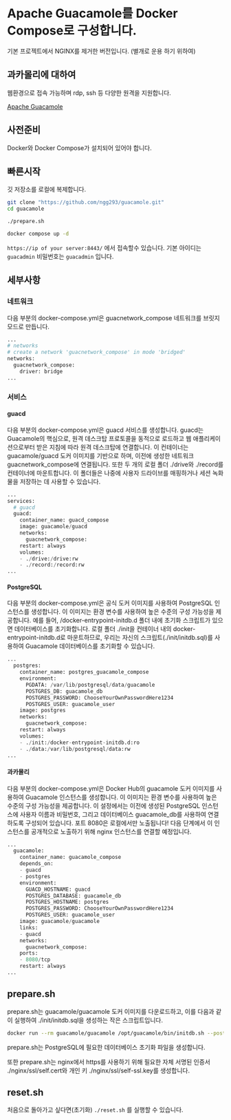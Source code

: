 # Apache Guacamole를 Docker Compose로 구성합니다.
기본 프로젝트에서 NGINX를 제거한 버전입니다. (별개로 운용 하기 위하여)

## 과카몰리에 대하여
웹환경으로 접속 가능하며 rdp, ssh 등 다양한 원격을 지원합니다.

[Apache Guacamole](https://guacamole.incubator.apache.org/)

## 사전준비
Docker와 Docker Compose가 설치되어 있어야 합니다.

## 빠른시작
깃 저장소를 로컬에 복제합니다.

~~~bash
git clone "https://github.com/ngg293/guacamole.git"
cd guacamole

./prepare.sh

docker compose up -d
~~~
`https://ip of your server:8443/` 에서 접속할수 있습니다. 기본 아이디는 `guacadmin` 비밀번호는 `guacadmin` 입니다.

## 세부사항


### 네트워크
다음 부분의 docker-compose.yml은 guacnetwork_compose 네트워크를 브릿지 모드로 만듭니다.

~~~python
...
# networks
# create a network 'guacnetwork_compose' in mode 'bridged'
networks:
  guacnetwork_compose:
    driver: bridge
...
~~~

### 서비스
#### guacd
다음 부분의 docker-compose.yml은 guacd 서비스를 생성합니다. guacd는 Guacamole의 핵심으로, 원격 데스크탑 프로토콜을 동적으로 로드하고 웹 애플리케이션으로부터 받은 지침에 따라 원격 데스크탑에 연결합니다. 이 컨테이너는 guacamole/guacd 도커 이미지를 기반으로 하며, 이전에 생성한 네트워크 guacnetwork_compose에 연결됩니다. 또한 두 개의 로컬 폴더 ./drive와 ./record를 컨테이너에 마운트합니다. 이 폴더들은 나중에 사용자 드라이브를 매핑하거나 세션 녹화물을 저장하는 데 사용할 수 있습니다.

~~~python
...
services:
  # guacd
  guacd:
    container_name: guacd_compose
    image: guacamole/guacd
    networks:
      guacnetwork_compose:
    restart: always
    volumes:
    - ./drive:/drive:rw
    - ./record:/record:rw
...
~~~

#### PostgreSQL
다음 부분의 docker-compose.yml은 공식 도커 이미지를 사용하여 PostgreSQL 인스턴스를 생성합니다. 이 이미지는 환경 변수를 사용하여 높은 수준의 구성 가능성을 제공합니다. 예를 들어, /docker-entrypoint-initdb.d 폴더 내에 초기화 스크립트가 있으면 데이터베이스를 초기화합니다. 로컬 폴더 ./init을 컨테이너 내의 docker-entrypoint-initdb.d로 마운트하므로, 우리는 자신의 스크립트(./init/initdb.sql)를 사용하여 Guacamole 데이터베이스를 초기화할 수 있습니다.

~~~python
...
  postgres:
    container_name: postgres_guacamole_compose
    environment:
      PGDATA: /var/lib/postgresql/data/guacamole
      POSTGRES_DB: guacamole_db
      POSTGRES_PASSWORD: ChooseYourOwnPasswordHere1234
      POSTGRES_USER: guacamole_user
    image: postgres
    networks:
      guacnetwork_compose:
    restart: always
    volumes:
    - ./init:/docker-entrypoint-initdb.d:ro
    - ./data:/var/lib/postgresql/data:rw
...
~~~

#### 과카몰리
다음 부분의 docker-compose.yml은 Docker Hub의 guacamole 도커 이미지를 사용하여 Guacamole 인스턴스를 생성합니다. 이 이미지는 환경 변수를 사용하여 높은 수준의 구성 가능성을 제공합니다. 이 설정에서는 이전에 생성된 PostgreSQL 인스턴스에 사용자 이름과 비밀번호, 그리고 데이터베이스 guacamole_db를 사용하여 연결하도록 구성되어 있습니다. 포트 8080은 로컬에서만 노출됩니다! 다음 단계에서 이 인스턴스를 공개적으로 노출하기 위해 nginx 인스턴스를 연결할 예정입니다.

~~~python
...
  guacamole:
    container_name: guacamole_compose
    depends_on:
    - guacd
    - postgres
    environment:
      GUACD_HOSTNAME: guacd
      POSTGRES_DATABASE: guacamole_db
      POSTGRES_HOSTNAME: postgres
      POSTGRES_PASSWORD: ChooseYourOwnPasswordHere1234
      POSTGRES_USER: guacamole_user
    image: guacamole/guacamole
    links:
    - guacd
    networks:
      guacnetwork_compose:
    ports:
    - 8080/tcp
    restart: always
...
~~~


## prepare.sh
prepare.sh는 guacamole/guacamole 도커 이미지를 다운로드하고, 이를 다음과 같이 실행하여 ./init/initdb.sql을 생성하는 작은 스크립트입니다.

~~~bash
docker run --rm guacamole/guacamole /opt/guacamole/bin/initdb.sh --postgresql > ./init/initdb.sql
~~~

prepare.sh는 PostgreSQL에 필요한 데이터베이스 초기화 파일을 생성합니다.

또한 prepare.sh는 nginx에서 https를 사용하기 위해 필요한 자체 서명된 인증서 ./nginx/ssl/self.cert와 개인 키 ./nginx/ssl/self-ssl.key를 생성합니다.

## reset.sh
처음으로 돌아가고 싶다면(초기화) `./reset.sh` 를 실행할 수 있습니다.


